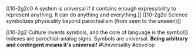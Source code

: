[[10-2g2c0 A system is universal if it contains enough expressibility to represent anything. It can do anything and everything.]]
[[10-2g2d Science symbolizes physicality beyond parochialism (from seen to the unseen)]]

[[10-2g2 Culture invents symbols, and the core of language is the symbol]]
Indexes are parochial-analog signs. Symbols are universal.
**Being arbitrary and contingent means it's universal!**
#Universality 
#develop 